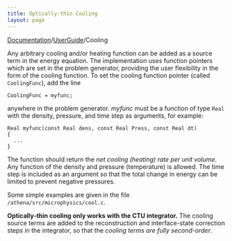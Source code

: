 ```yaml
---
title: Optically-thin Cooling
layout: page
---
```


[Documentation]({{site.baseurl}}/AthenaDocs)/[UserGuide]({{site.baseurl}}/AthenaDocsUG)/Cooling

Any arbitrary cooling and/or heating function can be added as a source term in the energy equation.  The implementation uses
function pointers which are set in the problem generator, providing the user flexibility in the form of the cooling function.
To set the cooling function pointer (called `CoolingFunc`), add the line

	CoolingFunc = myfunc;

anywhere in the problem generator.  *myfunc* must be a function of type `Real` with the density, pressure, and time step
as arguments, for example:

	Real myfunc(const Real dens, const Real Press, const Real dt)
	{
	  ...
	}

The function should return the *net cooling (heating) rate per unit volume*.  Any function of the density and pressure (temperature) is
allowed.  The time step is included as an argument so that the total change in energy can be limited to prevent negative pressures.

Some simple examples are given in the file `/athena/src/microphysics/cool.c`.

**Optically-thin cooling only works with the CTU integrator.**  The cooling source terms are added to the reconstruction and interface-state
correction steps in the integrator, so that the *cooling terms are fully second-order*.
